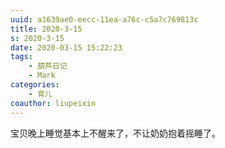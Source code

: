 ```yaml
---
uuid: a1639ae0-eecc-11ea-a76c-c5a7c769813c
title: 2020-3-15
s: 2020-3-15
date: 2020-03-15 15:22:23
tags:
	- 葫芦日记
	- Mark
categories:
	- 育儿
coauthor: liupeixin
---
```



宝贝晚上睡觉基本上不醒来了，不让奶奶抱着摇睡了。
